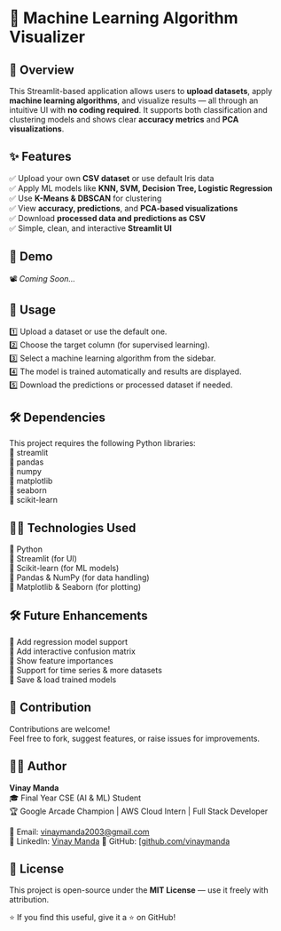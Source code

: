 # 🧠 Machine Learning Algorithm Visualizer <!-- Add an image if you have -->


## 📝 Overview  
This Streamlit-based application allows users to **upload datasets**, apply **machine learning algorithms**, and visualize results — all through an intuitive UI with **no coding required**. It supports both classification and clustering models and shows clear **accuracy metrics** and **PCA visualizations**.

## ✨ Features  
✅ Upload your own **CSV dataset** or use default Iris data  
✅ Apply ML models like **KNN, SVM, Decision Tree, Logistic Regression**  
✅ Use **K-Means & DBSCAN** for clustering  
✅ View **accuracy, predictions**, and **PCA-based visualizations**  
✅ Download **processed data and predictions as CSV**  
✅ Simple, clean, and interactive **Streamlit UI**

## 🚀 Demo  
<!-- You can add images or GIFs here showing how your application works -->
<!-- For example: -->
<!-- ![Demo](demo.gif) -->
📽️ *Coming Soon...*

## 📅 Usage

1️⃣ Upload a dataset or use the default one.  
2️⃣ Choose the target column (for supervised learning).  
3️⃣ Select a machine learning algorithm from the sidebar.  
4️⃣ The model is trained automatically and results are displayed.  
5️⃣ Download the predictions or processed dataset if needed.

## 🛠 Dependencies

This project requires the following Python libraries:  
🔹 streamlit  
🔹 pandas  
🔹 numpy  
🔹 matplotlib  
🔹 seaborn  
🔹 scikit-learn  

## 👨‍💻 Technologies Used

🔹 Python  
🔹 Streamlit (for UI)  
🔹 Scikit-learn (for ML models)  
🔹 Pandas & NumPy (for data handling)  
🔹 Matplotlib & Seaborn (for plotting)

## 🛠️ Future Enhancements

🔹 Add regression model support  
🔹 Add interactive confusion matrix  
🔹 Show feature importances  
🔹 Support for time series & more datasets  
🔹 Save & load trained models  

## 💌 Contribution

Contributions are welcome!  
Feel free to fork, suggest features, or raise issues for improvements.

## 👨‍🎓 Author

**Vinay Manda**  
🎓 Final Year CSE (AI & ML) Student  
🏆 Google Arcade Champion | AWS Cloud Intern | Full Stack Developer  

📧 Email: [vinaymanda2003@gmail.com](mailto:vinay456m@gmail.com)  
🔗 LinkedIn: [Vinay Manda](https://www.linkedin.com/in/vinay-manda-b6811725a/) 
🔗 GitHub: [[github.com/vinaymanda](https://github.com/Vinay1608m)

## 📄 License

This project is open-source under the **MIT License** — use it freely with attribution.

⭐ If you find this useful, give it a ⭐ on GitHub!
